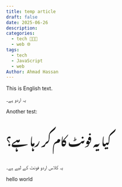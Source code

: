 ```yaml
---
title: temp article
draft: false
date: 2025-06-26
description: 
categories:
  - tech 👨🏻‍💻
  - web 🌐
tags:
  - tech
  - JavaScript
  - web
Author: Ahmad Hassan
---
```


This is English text.

<span lang="ur">یہ اردو ہے۔</span>

Another test: 


<p lang="ur" style="font-family: 'Noto Nastaliq Urdu'; font-size: 30px;">کیا یہ فونٹ کام کر رہا ہے؟</p>

<p class="urdu" lang="ur" >یہ کلاس اردو فونٹ کے لیے ہے۔</p>

hello world